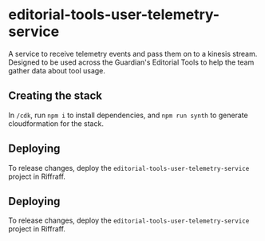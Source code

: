 # editorial-tools-user-telemetry-service

A service to receive telemetry events and pass them on to a kinesis stream. Designed to be used across the Guardian's Editorial Tools to help the team gather data about tool usage.

## Creating the stack

In `/cdk`, run `npm i` to install dependencies, and `npm run synth` to generate cloudformation for the stack.

## Deploying

To release changes, deploy the `editorial-tools-user-telemetry-service` project in Riffraff.

## Deploying

To release changes, deploy the `editorial-tools-user-telemetry-service` project in Riffraff.


